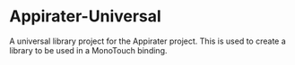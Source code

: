 Appirater-Universal
===================

A universal library project for the Appirater project. This is used to create a library to be used in a MonoTouch binding.
